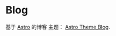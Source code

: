 # Blog

基于 [Astro](https://astro.build/) 的博客
主题： [Astro Theme Blog](https://github.com/cworld1/astro-theme-pure).